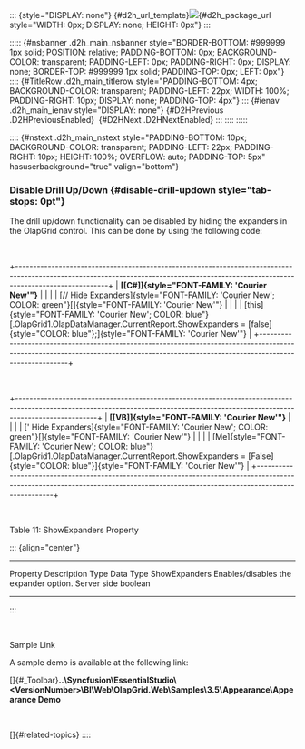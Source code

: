 ::: {style="DISPLAY: none"}
[](ms-xhelp:///?Id=d2h_url_template){#d2h_url_template}![](!package_url!){#d2h_package_url style="WIDTH: 0px; DISPLAY: none; HEIGHT: 0px"}
:::

::::: {#nsbanner .d2h_main_nsbanner style="BORDER-BOTTOM: #999999 1px solid; POSITION: relative; PADDING-BOTTOM: 0px; BACKGROUND-COLOR: transparent; PADDING-LEFT: 0px; PADDING-RIGHT: 0px; DISPLAY: none; BORDER-TOP: #999999 1px solid; PADDING-TOP: 0px; LEFT: 0px"}
:::: {#TitleRow .d2h_main_titlerow style="PADDING-BOTTOM: 4px; BACKGROUND-COLOR: transparent; PADDING-LEFT: 22px; WIDTH: 100%; PADDING-RIGHT: 10px; DISPLAY: none; PADDING-TOP: 4px"}
::: {#ienav .d2h_main_ienav style="DISPLAY: none"}
[](ms-xhelp:///?Id=1313fe02-8b2b-43ff-a430-5d0988e69aed){#D2HPrevious .D2HPreviousEnabled}  [](ms-xhelp:///?Id=b4bffe4f-dd9c-492c-a3bb-4db97cb5d508){#D2HNext .D2HNextEnabled}
:::
::::
:::::

:::: {#nstext .d2h_main_nstext style="PADDING-BOTTOM: 10px; BACKGROUND-COLOR: transparent; PADDING-LEFT: 22px; PADDING-RIGHT: 10px; HEIGHT: 100%; OVERFLOW: auto; PADDING-TOP: 5px" hasuserbackground="true" valign="bottom"}
### Disable Drill Up/Down {#disable-drill-updown style="tab-stops: 0pt"}

The drill up/down functionality can be disabled by hiding the expanders in the OlapGrid control. This can be done by using the following code:

 

+-------------------------------------------------------------------------------------------------------------------------------------------------------------------------------------+
| **[\[C#\]]{style="FONT-FAMILY: 'Courier New'"}**                                                                                                                                    |
|                                                                                                                                                                                     |
| [// Hide Expanders]{style="FONT-FAMILY: 'Courier New'; COLOR: green"}[]{style="FONT-FAMILY: 'Courier New'"}                                                                         |
|                                                                                                                                                                                     |
| [this]{style="FONT-FAMILY: 'Courier New'; COLOR: blue"}[.OlapGrid1.OlapDataManager.CurrentReport.ShowExpanders = [false]{style="COLOR: blue"};]{style="FONT-FAMILY: 'Courier New'"} |
+-------------------------------------------------------------------------------------------------------------------------------------------------------------------------------------+

 

+----------------------------------------------------------------------------------------------------------------------------------------------------------------------------------+
| **[\[VB\]]{style="FONT-FAMILY: 'Courier New'"}**                                                                                                                                 |
|                                                                                                                                                                                  |
| [\' Hide Expanders]{style="FONT-FAMILY: 'Courier New'; COLOR: green"}[]{style="FONT-FAMILY: 'Courier New'"}                                                                      |
|                                                                                                                                                                                  |
| [Me]{style="FONT-FAMILY: 'Courier New'; COLOR: blue"}[.OlapGrid1.OlapDataManager.CurrentReport.ShowExpanders = [False]{style="COLOR: blue"}]{style="FONT-FAMILY: 'Courier New'"} |
+----------------------------------------------------------------------------------------------------------------------------------------------------------------------------------+

 

Table 11: ShowExpanders Property

::: {align="center"}
  --------------- --------------------------------------- ------------- -----------
  Property        Description                             Type          Data Type
  ShowExpanders   Enables/disables the expander option.   Server side   boolean
  --------------- --------------------------------------- ------------- -----------
:::

 

Sample Link

A sample demo is available at the following link:

[]{#_Toolbar}**..\\Syncfusion\\EssentialStudio\\\<VersionNumber\>\\BI\\Web\\OlapGrid.Web\\Samples\\3.5\\Appearance\\Appearance Demo**

 

[]{#related-topics}
::::
